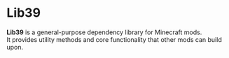 # Lib39

**Lib39** is a general-purpose dependency library for Minecraft mods.  
It provides utility methods and core functionality that other mods can build upon.
